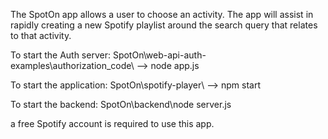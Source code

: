 The SpotOn app allows a user to choose an activity. The app will assist in rapidly creating a new Spotify playlist around the search query that relates to that activity.

To start the Auth server:
SpotOn\web-api-auth-examples\authorization_code\ --> node app.js

To start the application:
SpotOn\spotify-player\ --> npm start

To start the backend:
SpotOn\backend\node server.js

a free Spotify account is required to use this app.
